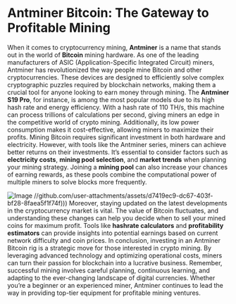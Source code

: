 # Antminer Bitcoin: The Gateway to Profitable Mining
When it comes to cryptocurrency mining, **Antminer** is a name that stands out in the world of **Bitcoin** mining hardware. As one of the leading manufacturers of ASIC (Application-Specific Integrated Circuit) miners, Antminer has revolutionized the way people mine Bitcoin and other cryptocurrencies. These devices are designed to efficiently solve complex cryptographic puzzles required by blockchain networks, making them a crucial tool for anyone looking to earn money through mining.
The **Antminer S19 Pro**, for instance, is among the most popular models due to its high hash rate and energy efficiency. With a hash rate of 110 TH/s, this machine can process trillions of calculations per second, giving miners an edge in the competitive world of crypto mining. Additionally, its low power consumption makes it cost-effective, allowing miners to maximize their profits. 
Mining Bitcoin requires significant investment in both hardware and electricity. However, with tools like the Antminer series, miners can achieve better returns on their investments. It’s essential to consider factors such as **electricity costs**, **mining pool selection**, and **market trends** when planning your mining strategy. Joining a **mining pool** can also increase your chances of earning rewards, as these pools combine the computational power of multiple miners to solve blocks more frequently.

![Image](https://github.com/user-attachments/assets/d7419ec9-dc67-403f-bf28-8faea5f1f74f)
 //github.com/user-attachments/assets/d7419ec9-dc67-403f-bf28-8faea5f1f74f)))
Moreover, staying updated on the latest developments in the cryptocurrency market is vital. The value of Bitcoin fluctuates, and understanding these changes can help you decide when to sell your mined coins for maximum profit. Tools like **hashrate calculators** and **profitability estimators** can provide insights into potential earnings based on current network difficulty and coin prices.
In conclusion, investing in an Antminer Bitcoin rig is a strategic move for those interested in crypto mining. By leveraging advanced technology and optimizing operational costs, miners can turn their passion for blockchain into a lucrative business. Remember, successful mining involves careful planning, continuous learning, and adapting to the ever-changing landscape of digital currencies. Whether you’re a beginner or an experienced miner, Antminer continues to lead the way in providing top-tier equipment for profitable mining ventures.
